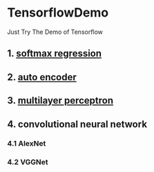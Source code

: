 # TensorflowDemo
Just Try The Demo of Tensorflow

## 1. [softmax regression](https://github.com/ChaoSFu/TensorflowDemo/tree/master/SoftmaxRegression/MNIST.py)

## 2. [auto encoder](https://github.com/ChaoSFu/TensorflowDemo/tree/master/AutoEncoder/autoEncoder.py)

## 3. [multilayer perceptron](https://github.com/ChaoSFu/TensorflowDemo/blob/master/MultilayerPerceptron/multilayerPerceptron.py)

## 4. convolutional neural network
### 4.1 AlexNet
### 4.2 VGGNet

